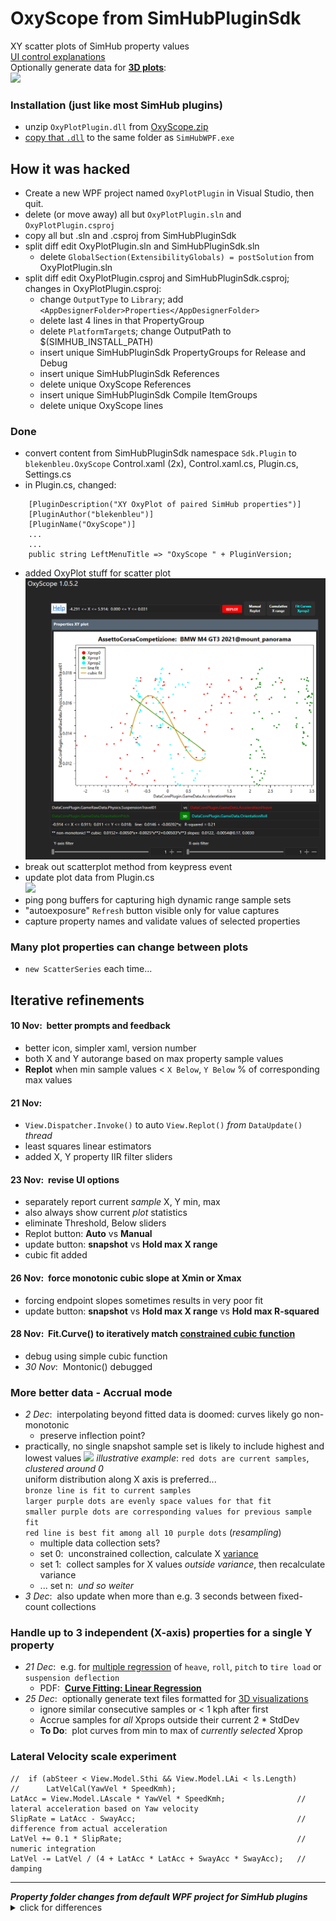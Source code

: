 # OxyScope from SimHubPluginSdk
XY scatter plots of SimHub property values  
[UI control explanations](https://blekenbleu.github.io/SimHub/oxyhelp.htm)  
Optionally generate data for [**3D plots**](https://blekenbleu.github.io/SimHub/MBAI.htm):  
![](https://blekenbleu.github.io/SimHub/load.png)  

### Installation (just like most SimHub plugins)
- unzip `OxyPlotPlugin.dll` from [OxyScope.zip](https://github.com/blekenbleu/OxyScope/releases)
- [copy that `.dll`](https://www.youtube.com/watch?v=5Qx4obgouco) to the same folder as `SimHubWPF.exe`  

## How it was hacked
- Create a new WPF project named `OxyPlotPlugin` in Visual Studio, then quit.  
- delete (or move away) all but `OxyPlotPlugin.sln` and `OxyPlotPlugin.csproj`  
- copy all but .sln and .csproj from SimHubPluginSdk
- split diff edit OxyPlotPlugin.sln and SimHubPluginSdk.sln
	- delete `GlobalSection(ExtensibilityGlobals) = postSolution` from OxyPlotPlugin.sln
- split diff edit OxyPlotPlugin.csproj and SimHubPluginSdk.csproj; changes in OxyPlotPlugin.csproj:
	- change `OutputType` to `Library`; add `<AppDesignerFolder>Properties</AppDesignerFolder>`
	- delete last 4 lines in that PropertyGroup
	- delete `PlatformTarget`s; change OutputPath to $(SIMHUB_INSTALL_PATH)
	- insert unique SimHubPluginSdk PropertyGroups for Release and Debug
	- insert unique SimHubPluginSdk References
	- delete unique OxyScope References
	- insert unique SimHubPluginSdk Compile ItemGroups
	- delete unique OxyScope lines  

### Done
- convert content from SimHubPluginSdk namespace `Sdk.Plugin` to `blekenbleu.OxyScope`
	Control.xaml (2x), Control.xaml.cs, Plugin.cs, Settings.cs
- in Plugin.cs, changed:  
```
    [PluginDescription("XY OxyPlot of paired SimHub properties")]
    [PluginAuthor("blekenbleu")]
    [PluginName("OxyScope")]
	...
	...
	public string LeftMenuTitle => "OxyScope " + PluginVersion;
```
- added OxyPlot stuff for scatter plot  
	![](Doc/pasted.png)  
- break out scatterplot method from keypress event
- update plot data from Plugin.cs  
	![](Doc/proto.png)  
- ping pong buffers for capturing high dynamic range sample sets  
- "autoexposure" `Refresh` button visible only for value captures
- capture property names and validate values of selected properties  

### Many plot properties can change between plots
- `new ScatterSeries` each time...

## Iterative refinements
#### 10 Nov:&nbsp; better prompts and feedback
- better icon, simpler xaml, version number
- both X and Y autorange based on max property sample values
- **Replot** when min sample values < `X Below`, `Y Below` % of corresponding max values
#### 21 Nov:
- `View.Dispatcher.Invoke()` to auto `View.Replot()` *from* `DataUpdate()` *thread*
- least squares linear estimators
- added X, Y property IIR filter sliders
#### 23 Nov:&nbsp; revise UI options
- separately report current *sample* X, Y min, max  
- also always show current *plot* statistics
- eliminate Threshold, Below sliders
- Replot button: **Auto** vs **Manual**
- update button: **snapshot** vs **Hold max X range**
- cubic fit added
#### 26 Nov:&nbsp; force monotonic cubic slope at Xmin or Xmax
- forcing endpoint slopes sometimes results in very poor fit
- update button: **snapshot** vs **Hold max X range** vs **Hold max R-squared**
#### 28 Nov:&nbsp; Fit.Curve() to iteratively match [constrained cubic function](https://blekenbleu.github.io/static/ImageProcessing/MonotoneCubic.htm)
- debug using simple cubic function
- *30 Nov*:&nbsp;  Montonic() debugged

### More better data - **Accrual mode**
- *2 Dec*:&nbsp; interpolating beyond fitted data is doomed:  curves likely go non-monotonic
	- preserve inflection point?
- practically, no single snapshot sample set is likely to include highest and lowest values
![](Doc/correlate.png)
*illustrative example*:  `red dots are current samples`, *clustered around 0*  
uniform distribution along X axis is preferred...  
`bronze line is fit to current samples`  
`larger purple dots are evenly space values for that fit`  
`smaller purple dots are corresponding values for previous sample fit`  
`red line is best fit among all 10 purple dots` (*resampling*)  
	- multiple data collection sets?
	- set 0:&nbsp; unconstrained collection, calculate X [variance](https://en.wikipedia.org/wiki/Variance)
    - set 1:&nbsp; collect samples for X values *outside variance*, then recalculate variance
	- ... set n:&nbsp; *und so weiter*  
- *3 Dec*:&nbsp; also update when more than e.g. 3 seconds between fixed-count collections  
### Handle up to 3 independent (X-axis) properties for a single Y property
- *21 Dec*:&nbsp; e.g. for [multiple regression](https://numerics.mathdotnet.com/Regression#Multiple-Regression)
	 of `heave`, `roll`, `pitch` to `tire load` or `suspension deflection`  
	- PDF:&nbsp; [**Curve Fitting: Linear Regression**](http://kb.en-mat.com/Curve%20Fitting_%20Linear%20Regression.pdf)  
- *25 Dec*:&nbsp; optionally generate text files formatted for [3D visualizations](https://blekenbleu.github.io/SimHub/MBAI.htm)  
	- ignore similar consecutive samples or < 1 kph after first  
	- Accrue samples for *all* Xprops outside their current 2 * StdDev  
	- **To Do**:&nbsp; plot curves from min to max of *currently selected* Xprop  

### Lateral Velocity scale experiment
```
//  if (abSteer < View.Model.Sthi && View.Model.LAi < ls.Length)
//      LatVelCal(YawVel * SpeedKmh);
LatAcc = View.Model.LAscale * YawVel * SpeedKmh; 		      	// lateral acceleration based on Yaw velocity
SlipRate = LatAcc - SwayAcc;									// difference from actual acceleration
LatVel += 0.1 * SlipRate;                                       // numeric integration
LatVel -= LatVel / (4 + LatAcc * LatAcc + SwayAcc * SwayAcc);   // damping
```
<hr>
<b><i>Property folder changes from default WPF project for SimHub plugins</i></b>
<details><summary>click for differences</summary>
<ul>
<li>delete <code>Settings.Designer.cs<code> and <code>Settings.settings</code>
<li>copy <code>DesignTimeResources.xaml</code>
<li>in AssemblyInfo.cs, replace NeutralResourcesLanguage assembly lines with SimHubPluginSdk's one-liner
<li>in Resources.Designer.cs, add 10 lines for sdkmenuicon
<li>in Resources.resx, add 4 lines for sdkmenuicon; force othe lines to match
</ul>
</details>
